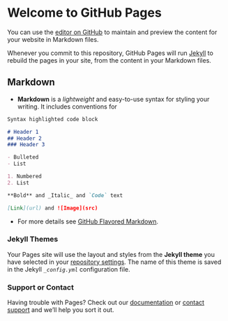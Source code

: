 # Welcome to GitHub Pages

You can use the [editor on GitHub](https://github.com/kalutes/CS193_Fall18_Lab1/edit/master/index.md) to maintain and preview the content for your website in Markdown files.

Whenever you commit to this repository, GitHub Pages will run [Jekyll](https://jekyllrb.com/) to rebuild the pages in your site, from the content in your Markdown files.

## Markdown

- **Markdown** is a _lightweight_ and easy-to-use syntax for styling your writing. It includes conventions for

```markdown
Syntax highlighted code block

# Header 1
## Header 2
### Header 3

- Bulleted
- List

1. Numbered
2. List

**Bold** and _Italic_ and `Code` text

[Link](url) and ![Image](src)
```

- For more details see [GitHub Flavored Markdown](https://guides.github.com/features/mastering-markdown/).

### Jekyll Themes

Your Pages site will use the layout and styles from the **Jekyll theme** you have selected in your [repository settings](https://github.com/kalutes/CS193_Fall18_Lab1/settings). The name of this theme is saved in the Jekyll _`_config.yml`_ configuration file.

### Support or Contact

Having trouble with Pages? Check out our [documentation](https://help.github.com/categories/github-pages-basics/) or [contact support](https://github.com/contact) and we’ll help you sort it out.
